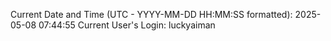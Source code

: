 Current Date and Time (UTC - YYYY-MM-DD HH:MM:SS formatted): 2025-05-08 07:44:55
Current User's Login: luckyaiman
